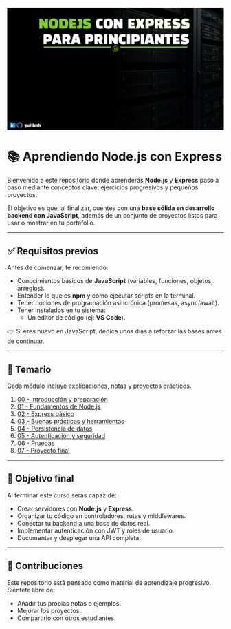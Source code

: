 <p align="center">
  <img src="https://github.com/guillmh/learnNodeExpress/blob/main/images/port.png" alt="Aprendiendo Node.js con Express" width="600"/>
</p>

# 📚 Aprendiendo Node.js con Express  

Bienvenido a este repositorio donde aprenderás **Node.js** y **Express** paso a paso mediante conceptos clave, ejercicios progresivos y pequeños proyectos.  

El objetivo es que, al finalizar, cuentes con una **base sólida en desarrollo backend con JavaScript**, además de un conjunto de proyectos listos para usar o mostrar en tu portafolio.  

---

## ✅ Requisitos previos  

Antes de comenzar, te recomiendo:  
- Conocimientos básicos de **JavaScript** (variables, funciones, objetos, arreglos).  
- Entender lo que es **npm** y cómo ejecutar scripts en la terminal.  
- Tener nociones de programación asincrónica (promesas, async/await).  
- Tener instalados en tu sistema:    
  - Un editor de código (ej: **VS Code**).    

👉 Si eres nuevo en JavaScript, dedica unos días a reforzar las bases antes de continuar.  

---

## 📂 Temario  

Cada módulo incluye explicaciones, notas y proyectos prácticos.  

1. [00 - Introducción y preparación](./00-introduccion/)  
2. [01 - Fundamentos de Node.js](./01-fundamentos-node/)  
3. [02 - Express básico](./02-express-basico/)  
4. [03 - Buenas prácticas y herramientas](./03-buenas-practicas/)  
5. [04 - Persistencia de datos](./04-persistencia/)  
6. [05 - Autenticación y seguridad](./05-auth-seguridad/)
7. [06 - Pruebas](./06-pruebas/)
8. [07 - Proyecto final](./07-proyecto-final/)  

---

## 🎯 Objetivo final  

Al terminar este curso serás capaz de:  
- Crear servidores con **Node.js** y **Express**.  
- Organizar tu código en controladores, rutas y middlewares.  
- Conectar tu backend a una base de datos real.  
- Implementar autenticación con JWT y roles de usuario.  
- Documentar y desplegar una API completa.  

---

## 🤝 Contribuciones  

Este repositorio está pensado como material de aprendizaje progresivo.  
Siéntete libre de:  
- Añadir tus propias notas o ejemplos.  
- Mejorar los proyectos.  
- Compartirlo con otros estudiantes.  

